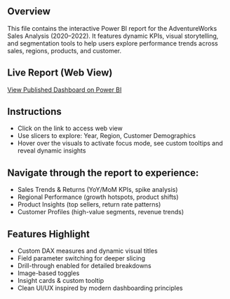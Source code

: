 ## Overview
This file contains the interactive Power BI report for the AdventureWorks Sales Analysis (2020–2022). It features dynamic KPIs, visual storytelling, and segmentation tools to help users explore performance trends across sales, regions, products, and customer.

## Live Report (Web View)
[View Published Dashboard on Power BI](https://app.powerbi.com/reportEmbed?reportId=70d82fdb-7fcc-4580-bd4c-dd060f027cbd&autoAuth=true&ctid=f4e2981a-ee27-48df-9435-c46bbd4f1e7d)

## Instructions
- Click on the link to access web view
- Use slicers to explore: Year, Region, Customer Demographics
- Hover over the visuals to activate focus mode, see custom tooltips and reveal dynamic insights

## Navigate through the report to experience: 
- Sales Trends & Returns (YoY/MoM KPIs, spike analysis)
- Regional Performance (growth hotspots, product shifts)
- Product Insights (top sellers, return rate patterns)
- Customer Profiles (high-value segments, revenue trends)

## Features Highlight
- Custom DAX measures and dynamic visual titles
- Field parameter switching for deeper slicing
- Drill-through enabled for detailed breakdowns
- Image-based toggles
- Insight cards & custom tooltip
- Clean UI/UX inspired by modern dashboarding principles
